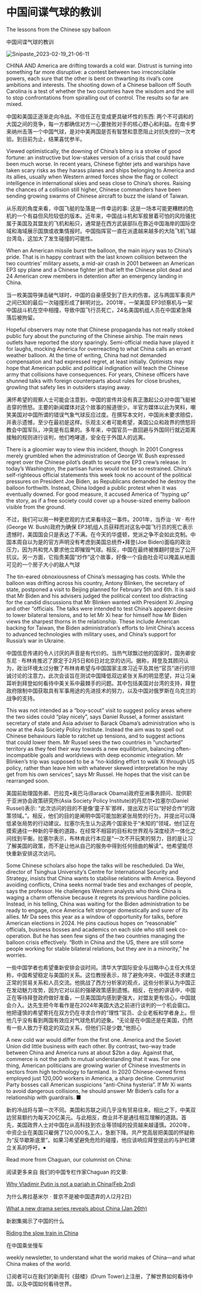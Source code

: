 # 中国间谍气球的教训

The lessons from the Chinese spy balloon

中国间谍气球的教训

![Snipaste_2023-02-19_21-06-11](./picture/Snipaste_2023-02-19_21-06-11.png)

CHINA AND America are drifting towards a cold war. Distrust is turning into something far more disruptive: a contest between two irreconcilable powers, each sure that the other is bent on thwarting its rival’s core ambitions and interests. The shooting down of a Chinese balloon off South Carolina is a test of whether the two countries have the wisdom and the will to stop confrontations from spiralling out of control. The results so far are mixed.

中国和美国正逐渐走向冷战。不信任正在变成更具破坏性的东西: 两个不可调和的大国之间的竞争，每一方都确信对方一心要挫败对手的核心野心和利益。在南卡罗来纳州击落一个中国气球，是对中美两国是否有智慧和意愿阻止对抗失控的一次考验。到目前为止，结果喜忧参半。

Viewed optimistically, the downing of China’s blimp is a stroke of good fortune: an instructive but low-stakes version of a crisis that could have been much worse. In recent years, Chinese fighter jets and warships have taken scary risks as they harass planes and ships belonging to America and its allies, usually when Western armed forces show the flag or collect intelligence in international skies and seas close to China’s shores. Raising the chances of a collision still higher, Chinese commanders have been sending growing swarms of Chinese aircraft to buzz the island of Taiwan.

从乐观的角度来看，中国飞艇的坠落是一件幸运的事: 这是一场本可能更糟糕的危机的一个有益但风险较低的版本。近年来，中国战斗机和军舰冒着可怕的风险骚扰属于美国及其盟友的飞机和船只，通常是在西方武装部队在靠近中国海岸的国际空域和海域展示国旗或收集情报时。中国指挥官一直在派遣越来越多的大陆飞机飞越台湾岛，这加大了发生碰撞的可能性。

When an American missile burst the balloon, the main injury was to China’s pride. That is in happy contrast with the last known collision between the two countries’ military assets, a mid-air crash in 2001 between an American EP3 spy plane and a Chinese fighter jet that left the Chinese pilot dead and 24 American crew members in detention after an emergency landing in China.

当一枚美国导弹击破气球时，中国的自豪感受到了巨大的伤害。这与两国军事资产之间已知的最后一次碰撞形成了鲜明对比。2001年，一架美国 EP3侦察机与一架中国战斗机在空中相撞，导致中国飞行员死亡，24名美国机组人员在中国紧急降落后被拘留。

Hopeful observers may note that Chinese propaganda has not really stoked public fury about the puncturing of the Chinese airship. The main news outlets have reported the story sparingly. Semi-official media have played it for laughs, mocking America for overreacting to what China calls an errant weather balloon. At the time of writing, China had not demanded compensation and had expressed regret, at least initially. Optimists may hope that American public and political indignation will teach the Chinese army that collisions have consequences. For years, Chinese officers have shunned talks with foreign counterparts about rules for close brushes, growling that safety lies in outsiders staying away.

满怀希望的观察人士可能会注意到，中国的宣传并没有真正激起公众对中国飞艇被击穿的愤怒。主要的新闻媒体对这个故事的报道很少。半官方媒体以此为笑料，嘲笑美国对中国所谓的错误气象气球反应过度。在撰写本文时，中国尚未要求赔偿，并表示遗憾，至少在最初是这样。乐观主义者可能希望，美国公众和政界的愤怒将教会中国军队，冲突是有后果的。多年来，中国官员一直回避与外国同行就近距离接触的规则进行谈判，他们咆哮道，安全在于外国人的远离。

There is a gloomier way to view this incident, though. In 2001 Congress merely grumbled when the administration of George W. Bush expressed regret over the Chinese pilot’s death to secure the EP3 crew’s release. In today’s Washington, the partisan furies would not be so restrained. China’s self-righteous official statements this week took no account of the political pressures on President Joe Biden, as Republicans demanded he destroy the balloon forthwith. Instead, China lodged a public protest when it was eventually downed. For good measure, it accused America of “hyping up” the story, as if a free society could cover up a house-sized enemy balloon visible from the ground.

不过，我们可以用一种更悲观的方式来看待这一事件。2001年，当乔治 · W · 布什(George W. Bush)政府为确保 EP3机组人员获释而对这名中国飞行员的死亡表示遗憾时，美国国会只是表达了不满。在今天的华盛顿，党派之争不会如此克制。中国本周自以为是的官方声明没有考虑到美国总统乔•拜登(Joe Biden)面临的政治压力，因为共和党人要求他立即摧毁气球。相反，中国在最终被推翻时提出了公开抗议。另一方面，它指责美国“炒作”这个故事，好像一个自由社会可以掩盖从地面可见的一个房子大小的敌人气球

The tin-eared obnoxiousness of China’s messaging has costs. While the balloon was drifting across his country, Antony Blinken, the secretary of state, postponed a visit to Beijing planned for February 5th and 6th. It is said that Mr Biden and his advisers judged the political context too distracting for the candid discussions that Mr Blinken wanted with President Xi Jinping and other “officials. The talks were intended to test China’s apparent desire to lower bilateral tensions, and to let Mr Xi hear for himself how Mr Biden views the sharpest thorns in the relationship. These include American backing for Taiwan, the Biden administration’s efforts to limit China’s access to advanced technologies with military uses, and China’s support for Russia’s war in Ukraine.

中国信息传递的令人讨厌的声音是有代价的。当热气球飘过他的国家时，国务卿安东尼 · 布林肯推迟了原定于2月5日和6日对北京的访问。据称，拜登及其顾问认为，政治环境太过分散了布林肯希望与中国国家主席习近平及其他“官员”进行的坦诚讨论的注意力。此次会谈旨在测试中国降低双边紧张关系的明显愿望，并让习亲耳听到拜登如何看待中美关系中最棘手的问题。其中包括美国对台湾的支持，拜登政府限制中国获取具有军事用途的先进技术的努力，以及中国对俄罗斯在乌克兰的战争的支持。

This was not intended as a “boy-scout” visit to suggest policy areas where the two sides could “play nicely”, says Daniel Russel, a former assistant secretary of state and Asia adviser to Barack Obama’s administration who is now at the Asia Society Policy Institute. Instead the aim was to spell out Chinese behaviours liable to ratchet up tensions, and to suggest actions that could lower them. Mr Russel sees the two countries in “uncharted” territory as they feel their way towards a new equilibrium, balancing often-incompatible goals and worldviews with deep economic integration. Mr Blinken’s trip was supposed to be a “no-kidding effort to walk Xi through US policy, rather than leave him with whatever skewed interpretation he may get from his own services”, says Mr Russel. He hopes that the visit can be rearranged soon.

美国前助理国务卿、巴拉克•奥巴马(Barack Obama)政府亚洲事务顾问、现供职于亚洲协会政策研究所(Asia Society Policy Institute)的丹尼尔•拉塞尔(Daniel Russel)表示: “此次访问的目的不是像‘童子军’那样，提出双方可以“好好合作”的政策领域。”。相反，他们的目的是阐明中国可能加剧紧张局势的行为，并提出可以降低紧张局势的行动建议。拉塞尔先生认为这两个国家处于“未知的”领域，他们正在摸索通往一种新的平衡的道路，在经常不相容的目标和世界观与深度经济一体化之间找到平衡。拉塞尔表示，布林肯此行本应是“一次不开玩笑的努力，目的是让习了解美国的政策，而不是让他从自己的服务中得到任何扭曲的解读”。他希望能尽快重新安排这次访问。

Some Chinese scholars also hope the talks will be rescheduled. Da Wei, director of Tsinghua University’s Centre for International Security and Strategy, insists that China wants to stabilise relations with America. Beyond avoiding conflicts, China seeks normal trade ties and exchanges of people, says the professor. He challenges Western analysts who think China is waging a charm offensive because it regrets its previous hardline policies. Instead, in his telling, China was waiting for the Biden administration to be ready to engage, once America felt stronger domestically and surer of its allies. Mr Da sees this year as a window of opportunity for talks, before American elections in 2024. He pins cautious hopes on “reasonable” officials, business bosses and academics on each side who still seek co-operation. But he has seen few signs of the two countries managing the balloon crisis effectively. “Both in China and the US, there are still some people working for stable bilateral relations, but they are in a minority,” he worries.

一些中国学者也希望重新安排会谈时间。清华大学国际安全与战略中心主任大伟坚称，中国希望稳定与美国的关系。这位教授表示，除了避免冲突，中国还寻求建立正常的贸易关系和人员交流。他挑战了西方分析家的观点，这些分析家认为中国正在发动魅力攻势，因为它对以前的强硬政策感到遗憾。相反，在他的讲话中，中国正在等待拜登政府做好准备，一旦美国国内感到更强大，对盟友更有信心，中国就会介入。达先生把今年看作是在2024年美国大选之前进行谈判的一个机会窗口。他把谨慎的希望寄托在双方仍在寻求合作的“理性”官员、企业老板和学者身上。但他几乎没有看到两国有效应对气球危机的迹象。“无论是在中国还是在美国，仍然有一些人致力于稳定的双边关系，但他们只是少数,”他担心

A new cold war would differ from the first one. America and the Soviet Union did little business with each other. By contrast, two-way trade between China and America runs at about $2bn a day. Against that, commerce is not the path to mutual understanding that it was. For one thing, American politicians are growing warier of Chinese investments in sectors from high technology to farmland. In 2020 Chinese-owned firms employed just 120,000 workers in America, a sharp decline. Communist Party bosses call American suspicions “anti-China hysteria”. If Mr Xi wants to avoid dangerous collisions, he should answer Mr Biden’s calls for a relationship with guardrails. ■

新的冷战将与第一次不同。美国和苏联之间几乎没有贸易往来。相比之下，中美双边贸易额约为每天20亿美元。与此相反，商业并不是通往相互理解的道路。首先，美国政界人士对中国在从高科技到农业等领域的投资越来越谨慎。2020年，中资企业在美国只雇佣了120,000名工人，急剧下降。共产党高层把美国的怀疑称为“反华歇斯底里”。如果习希望避免危险的碰撞，他应该响应拜登提出的与护栏建立关系的呼吁。￭



Read more from Chaguan, our columnist on China:

阅读更多来自 我们的中国专栏作家Chaguan 的文章:

[Why Vladimir Putin is not a pariah in China(Feb 2nd)](https://www.economist.com/china/2023/02/02/why-vladimir-putin-is-nt-a-pariah-in-china)

为什么弗拉基米尔 · 普京不是被中国遗弃的人(2月2日)

[What a new drama series reveals about China (Jan 26th)](https://www.economist.com/china/2023/01/26/what-a-new-drama-series-reveals-about-china)

新剧集揭示了中国的什么

[Riding the slow train in China](https://www.economist.com/china/2023/01/19/riding-the-slow-train-in-china)

在中国乘坐慢车



weekly newsletter, to understand what the world makes of China—and what China makes of the world.

订阅者可以在我们的新周刊《鼓楼》(Drum Tower)上注册，了解世界如何看待中国，以及中国如何看待世界。


